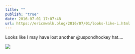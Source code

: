 ```yaml
---
title: ""
publish: "true"
date: 2016-07-01 17:07:48
url: https://ericmwalk.blog/2016/07/01/looks-like-i.html
---
```


Looks like I may have lost another @uspondhockey hat....

![](https://ericmwalk.blog/uploads/2022/e1656af9ec.jpg)